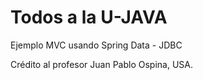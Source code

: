 # Todos a la U-JAVA
 Ejemplo MVC usando Spring Data - JDBC

 Crédito al profesor Juan Pablo Ospina, USA.